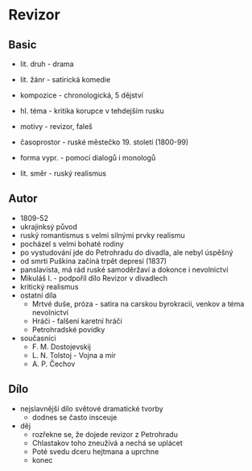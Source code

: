 # Revizor

## Basic

- lit. druh - drama
- lit. žánr - satirická komedie
- kompozice - chronologická, 5 dějství
- hl. téma - kritika korupce v tehdejším rusku
- motivy - revizor, faleš
- časoprostor - ruské městečko 19. století (1800-99)
- forma vypr. - pomocí dialogů i monologů

- lit. směr - ruský realismus

## Autor

- 1809-52
- ukrajinksý původ
- ruský romantismus s velmi silnými prvky realismu
- pocházel s velmi bohaté rodiny
- po vystudování jde do Petrohradu do divadla, ale nebyl úspěšný
- od smrti Puškina začíná trpět depresí (1837)
- panslavista, má rád ruské samoděržaví a dokonce i nevolnictví
- Mikuláš I. - podpoříl dílo Revizor v divadlech
- kritický realismus
- ostatní díla
    - Mrtvé duše, próza - satira na carskou byrokracii, venkov a téma nevolnictví
    - Hráči - falšení karetní hráči
    - Petrohradské povídky
- současníci
    - F. M. Dostojevskij
    - L. N. Tolstoj - Vojna a mír
    - A. P. Čechov

## Dílo

- nejslavnější dílo světové dramatické tvorby
    - dodnes se často insceuje
- děj
    - rozřekne se, že dojede revizor z Petrohradu
    - Chlastakov toho zneužívá a nechá se uplácet
    - Poté svedu dceru hejtmana a uprchne
    - konec